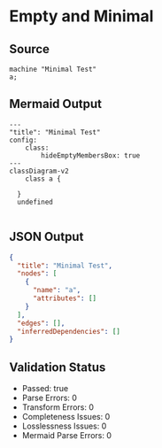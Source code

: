 # Empty and Minimal

## Source
```machine
machine "Minimal Test"
a;
```

## Mermaid Output
```mermaid
---
"title": "Minimal Test"
config:
    class:
        hideEmptyMembersBox: true
---
classDiagram-v2
    class a {
    
  }
  undefined
  

```

## JSON Output
```json
{
  "title": "Minimal Test",
  "nodes": [
    {
      "name": "a",
      "attributes": []
    }
  ],
  "edges": [],
  "inferredDependencies": []
}
```

## Validation Status
- Passed: true
- Parse Errors: 0
- Transform Errors: 0
- Completeness Issues: 0
- Losslessness Issues: 0
- Mermaid Parse Errors: 0
